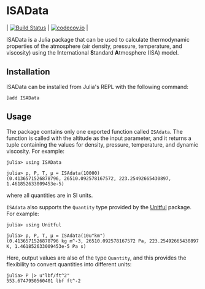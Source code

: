# ISAData

| [![Build Status](https://travis-ci.com/HTofi/ISAData.jl.svg?branch=master)](https://travis-ci.com/HTofi/ISAData.jl) | [![codecov.io](http://codecov.io/github/HTofi/ISAData.jl/coverage.svg?branch=master)](http://codecov.io/github/HTofi/ISAData.jl?branch=master) |

ISAData is a Julia package that can be used to calculate thermodynamic properties of the atmosphere (air density, pressure, temperature, and viscosity) using the **I**nternational **S**tandard **A**tmosphere (ISA) model.

## Installation

ISAData can be installed from Julia's REPL with the following command:
```
]add ISAData
```

## Usage

The package contains only one exported function called `ISAdata`. The function is called with the altitude as the input parameter, and it returns a tuple containing the values for density, pressure, temperature, and dynamic viscosity. For example:
```
julia> using ISAData

julia> ρ, P, T, μ = ISAdata(10000)
(0.4136571526878796, 26510.092578167572, 223.25492665430897, 1.461852633009453e-5)
```
where all quantities are in SI units.

`ISAdata` also supports the `Quantity` type provided by the [Unitful](https://github.com/PainterQubits/Unitful.jl) package. For example:
```
julia> using Unitful

julia> ρ, P, T, μ = ISAdata(10u"km")
(0.4136571526878796 kg m^-3, 26510.092578167572 Pa, 223.25492665430897 K, 1.461852633009453e-5 Pa s)
```
Here, output values are also of the type `Quantity`, and this provides the flexibility to convert quantities into different units:
```
julia> P |> u"lbf/ft^2"
553.6747950560401 lbf ft^-2
```
